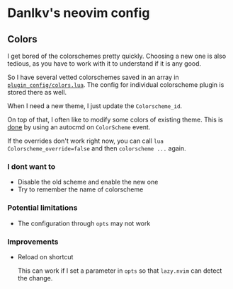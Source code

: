 # Danlkv's neovim config


## Colors

I get bored of the colorschemes pretty quickly.
Choosing a new one is also tedious, as you have to work with it to understand
if it is any good. 

So I have several vetted colorschemes saved in an array in
[`plugin_config/colors.lua`](lua/user/plugin_config/colors.lua). The config for
individual colorscheme plugin is stored there as well.

When I need a new theme, I just update the `Colorscheme_id`.

On top of that, I often like to modify some colors of existing theme. This is
[done](https://gist.github.com/romainl/379904f91fa40533175dfaec4c833f2f) by
using an autocmd on `ColorScheme` event.

If the overrides don't work right now, you can call `lua
Colorscheme_override=false` and then `colorscheme ...` again.

### I dont want to

- Disable the old scheme and enable the new one
- Try to remember the name of colorscheme

### Potential limitations

- The configuration through `opts` may not work

### Improvements

- Reload on shortcut
    
    This can work if I set a parameter in `opts` so that `lazy.nvim` can detect
    the change.

